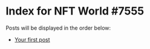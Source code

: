 # Index for NFT World #7555
Posts will be displayed in the order below:

- [Your first post](./001-first.md)

